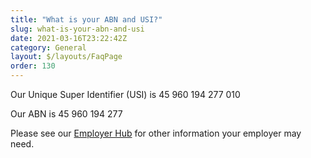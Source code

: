 ```yaml
---
title: "What is your ABN and USI?"
slug: what-is-your-abn-and-usi
date: 2021-03-16T23:22:42Z
category: General
layout: $/layouts/FaqPage
order: 130
---
```


Our Unique Super Identifier (USI) is 45 960 194 277 010

Our ABN is 45 960 194 277

Please see our [Employer Hub](https://www.futuresuper.com.au/employers) for other information your employer may need.
